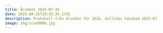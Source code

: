 ```yaml
---
title: Årsmöte 2025-07-26
date: 2025-08-25T19:35:35.174Z
description: Protokoll från årsmöte för 2024. Gullviks havsbad 2025-07-26
image: img/scan0000.jpg
---
```

![]()